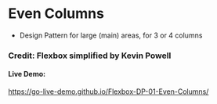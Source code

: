 # Even Columns

 - Design Pattern for large (main) areas, for 3 or 4 columns  
 ### Credit: Flexbox simplified by Kevin Powell 

 #### Live Demo:  
 https://go-live-demo.github.io/Flexbox-DP-01-Even-Columns/